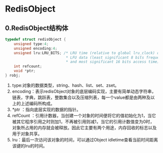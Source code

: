 # RedisObject
## 0.RedisObject结构体
```c
typedef struct redisObject {
    unsigned type:4;
    unsigned encoding:4;
    unsigned lru:LRU_BITS; /* LRU time (relative to global lru_clock) or
                            * LFU data (least significant 8 bits frequency
                            * and most significant 16 bits access time). */
    int refcount;
    void *ptr;
} robj;
```
1. type:对象的数据类型，string、hash、list、set、zset。
2. encoding：表示redisObject对象的底层编码实现，主要有简单动态字符串，链表，字典，跳跃表，整数集合以及压缩列表，每一个value都是由两种及以上的上述编码所构成。
3. *ptr ：指向底层实现的数据的指针。
4. refCount ：引用计数器，当创建一个对象的时间便将它的值初始化为1，当它被其它程序引用之时则加1，不再被引用则减1，当它的引用计数值变为0时，对象所占用的内存就会被释放。因此它主要有两个用途，内存回收的标志以及用于对象共享。 
5. lru：最后一次访问该对象的时间，可以通过Object idletime查看当前时间距离该键的lru的时间。